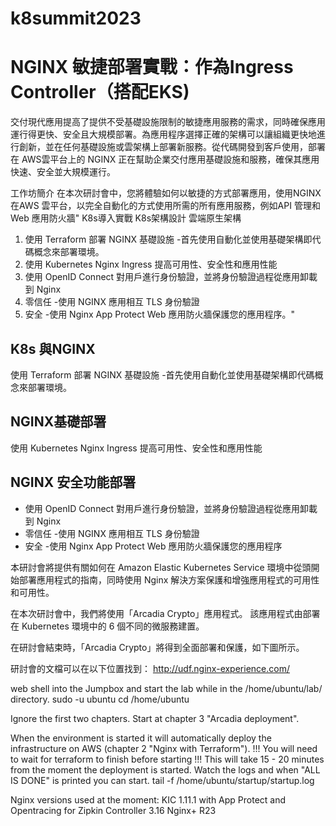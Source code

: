 # k8summit2023
# NGINX 敏捷部署實戰：作為Ingress Controller（搭配EKS)

交付現代應用提高了提供不受基礎設施限制的敏捷應用服務的需求，同時確保應用運行得更快、安全且大規模部署。為應用程序選擇正確的架構可以讓組織更快地進行創新，並在任何基礎設施或雲架構上部署新服務。從代碼開發到客戶使用，部署在 AWS雲平台上的 NGINX 正在幫助企業交付應用基礎設施和服務，確保其應用快速、安全並大規模運行。

工作坊簡介
在本次研討會中，您將體驗如何以敏捷的方式部署應用，使用NGINX在AWS 雲平台，以完全自動化的方式使用所需的所有應用服務，例如API 管理和Web 應用防火牆"
K8s導入實戰 K8s架構設計   雲端原生架構

1. 使用 Terraform 部署 NGINX 基礎設施 -首先使用自動化並使用基礎架構即代碼概念來部署環境。
2. 使用 Kubernetes Nginx Ingress 提高可用性、安全性和應用性能
3. 使用 OpenID Connect 對用戶進行身份驗證，並將身份驗證過程從應用卸載到 Nginx
4. 零信任 -使用 NGINX 應用相互 TLS 身份驗證
5. 安全 -使用 Nginx App Protect Web 應用防火牆保護您的應用程序。"

## K8s 與NGINX 
使用 Terraform 部署 NGINX 基礎設施 -首先使用自動化並使用基礎架構即代碼概念來部署環境。
## NGINX基礎部署	
使用 Kubernetes Nginx Ingress 提高可用性、安全性和應用性能
## NGINX 安全功能部署	
- 使用 OpenID Connect 對用戶進行身份驗證，並將身份驗證過程從應用卸載到 Nginx
- 零信任 -使用 NGINX 應用相互 TLS 身份驗證
- 安全 -使用 Nginx App Protect Web 應用防火牆保護您的應用程序

本研討會將提供有關如何在 Amazon Elastic Kubernetes Service 環境中從頭開始部署應用程式的指南，同時使用 Nginx 解決方案保護和增強應用程式的可用性和可用性。

在本次研討會中，我們將使用「Arcadia Crypto」應用程式。 該應用程式由部署在 Kubernetes 環境中的 6 個不同的微服務建置。

在研討會結束時，「Arcadia Crypto」將得到全面部署和保護，如下圖所示。

研討會的文檔可以在以下位置找到： 
http://udf.nginx-experience.com/

web shell into the Jumpbox and start the lab while in the /home/ubuntu/lab/ directory.
sudo -u ubuntu
cd /home/ubuntu

Ignore the first two chapters. Start at chapter 3 "Arcadia deployment".

When the environment is started it will automatically deploy the infrastructure on AWS (chapter 2 "Nginx with Terraform"). !!! You will need to wait for terraform to finish before starting !!! This will take 15 - 20 minutes from the moment the deployment is started. Watch the logs and when "ALL IS DONE" is printed you can start. tail -f /home/ubuntu/startup/startup.log

Nginx versions used at the moment: KIC 1.11.1 with App Protect and Opentracing for Zipkin Controller 3.16 Nginx+ R23
